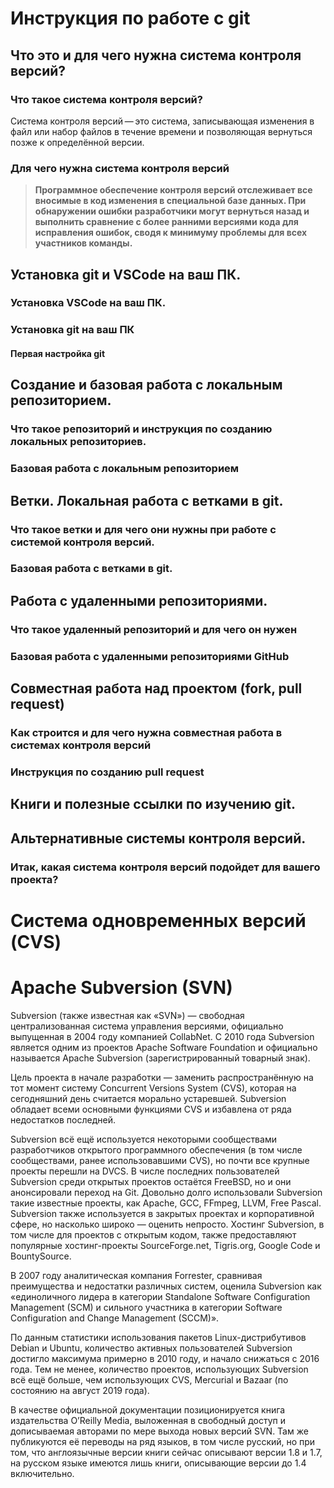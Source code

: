 # Инструкция по работе с git

## Что это и для чего нужна система контроля версий?
### Что такое система контроля версий?
Система контроля версий — это система, записывающая изменения в файл или набор файлов в течение времени и позволяющая вернуться позже к определённой версии.

### Для чего нужна система контроля версий

>**Программное обеспечение контроля версий отслеживает все вносимые в код изменения в специальной базе данных. При обнаружении ошибки разработчики могут вернуться назад и выполнить сравнение с более ранними версиями кода для исправления ошибок, сводя к минимуму проблемы для всех участников команды.**

## Установка git и VSCode на ваш ПК.

### Установка VSCode на ваш ПК.

### Установка git на ваш ПК

#### Первая настройка git

## Создание и базовая работа с локальным репозиторием.

### Что такое репозиторий и инструкция по созданию локальных репозиториев.

### Базовая работа с локальным репозиторием

## Ветки. Локальная работа с ветками в git.

### Что такое ветки и для чего они нужны при работе с системой контроля версий.

### Базовая работа с ветками в git.

## Работа с удаленными репозиториями.

### Что такое удаленный репозиторий и для чего он нужен

### Базовая работа с удаленными репозиториями GitHub

## Совместная работа над проектом (fork, pull request)

### Как строится и для чего нужна совместная работа в системах контроля версий

### Инструкция по созданию pull request

## Книги и полезные ссылки по изучению git.

## Альтернативные системы контроля версий.

### Итак, какая система контроля версий подойдет для вашего проекта?

# Система одновременных версий (CVS)

# Apache Subversion (SVN)

Subversion (также известная как «SVN») — свободная централизованная система управления версиями, официально выпущенная в 2004 году компанией CollabNet. С 2010 года Subversion является одним из проектов Apache Software Foundation и официально называется Apache Subversion (зарегистрированный товарный знак).

Цель проекта в начале разработки — заменить распространённую на тот момент систему Concurrent Versions System (CVS), которая на сегодняшний день считается морально устаревшей. Subversion обладает всеми основными функциями CVS и избавлена от ряда недостатков последней.

Subversion всё ещё используется некоторыми сообществами разработчиков открытого программного обеспечения (в том числе сообществами, ранее использовавшими CVS), но почти все крупные проекты перешли на DVCS. В числе последних пользователей Subversion среди открытых проектов остаётся FreeBSD, но и они анонсировали переход на Git. Довольно долго использовали Subversion такие известные проекты, как Apache, GCC, FFmpeg, LLVM, Free Pascal. Subversion также используется в закрытых проектах и корпоративной сфере, но насколько широко — оценить непросто. Хостинг Subversion, в том числе для проектов с открытым кодом, также предоставляют популярные хостинг-проекты SourceForge.net, Tigris.org, Google Code и BountySource.

В 2007 году аналитическая компания Forrester, сравнивая преимущества и недостатки различных систем, оценила Subversion как «единоличного лидера в категории Standalone Software Configuration Management (SCM) и сильного участника в категории Software Configuration and Change Management (SCCM)».

По данным статистики использования пакетов Linux-дистрибутивов Debian и Ubuntu, количество активных пользователей Subversion достигло максимума примерно в 2010 году, и начало снижаться с 2016 года. Тем не менее, количество проектов, использующих Subversion всё ещё больше, чем использующих CVS, Mercurial и Bazaar (по состоянию на август 2019 года).

В качестве официальной документации позиционируется книга издательства O’Reilly Media, выложенная в свободный доступ и дописываемая авторами по мере выхода новых версий SVN. Там же публикуются её переводы на ряд языков, в том числе русский, но при том, что англоязычные версии книги сейчас описывают версии 1.8 и 1.7, на русском языке имеются лишь книги, описывающие версии до 1.4 включительно.
